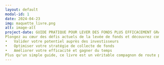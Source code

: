 ```yaml
---
layout: default
modal-id: 1
date: 2024-04-23
img: maquette_livre.png
alt: image-alt
project-date: GUIDE PRATIQUE POUR LEVER DES FONDS PLUS EFFICACEMENT GRACE A L'IA CONVERSATIONNELLE
Plongez au cœur des défis actuels de la levée de fonds et découvrez comment l'IA conversationnelle peut vous aider à
•	Valider votre potentiel auprès des investisseurs
•	Optimiser votre stratégie de collecte de fonds
•	Améliorer votre efficacité et gagner du temps
Plus qu'un simple guide, ce livre est un véritable compagnon de route pour les entrepreneurs ambitieux qui souhaitent lever des fonds et transformer leur vision en réalité.
---
```

